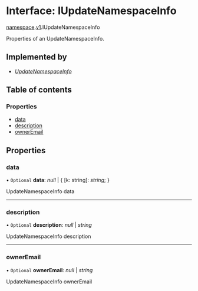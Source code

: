 # Interface: IUpdateNamespaceInfo

[namespace](../modules/proto.temporal.api.namespace.md).[v1](../modules/proto.temporal.api.namespace.v1.md).IUpdateNamespaceInfo

Properties of an UpdateNamespaceInfo.

## Implemented by

* [*UpdateNamespaceInfo*](../classes/proto.temporal.api.namespace.v1.updatenamespaceinfo.md)

## Table of contents

### Properties

- [data](proto.temporal.api.namespace.v1.iupdatenamespaceinfo.md#data)
- [description](proto.temporal.api.namespace.v1.iupdatenamespaceinfo.md#description)
- [ownerEmail](proto.temporal.api.namespace.v1.iupdatenamespaceinfo.md#owneremail)

## Properties

### data

• `Optional` **data**: *null* \| { [k: string]: *string*;  }

UpdateNamespaceInfo data

___

### description

• `Optional` **description**: *null* \| *string*

UpdateNamespaceInfo description

___

### ownerEmail

• `Optional` **ownerEmail**: *null* \| *string*

UpdateNamespaceInfo ownerEmail
